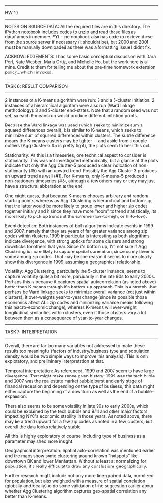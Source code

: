 *************
HW 10
*************

NOTES ON SOURCE DATA:
All the required files are in this directory. The iPython notobook includes codes to unzip and read those files as dataframes in memory. FYI - the notobook also has code to retrieve these from the source server if necessary (it shouldnt be), but 2000 and 2001 must be manually downloaded as there was a formatting issue I didnt fix.

ACKNOWLEDGEMENTS:
I had some basic conceptual discussion with Dara Perl, Nate Webber, Maria Ortiz, and Michelle Ho, but the work here is all mine. Credit to them for telling me about the one-time homework extension policy...which I invoked.

***************************
TASK 6: RESULT COMPARISON
***************************
2 instances of a K-means algorithm were run: 3 and a 5-cluster initiation.
2 instances of a hierarchical algorithm were also run (Ward linkage methodology): 3 and 5-cluster end-states.
Note that a random seed was not set, so each K-means run would produce different initiation points.

Because the Ward linkage was used (which seeks to minimize sum a squared differences overall), it is similar to K-means, which seeks to miniimize sum of squared differences within clusters. The subtle difference means the K-means clusters may be tighter -- and aside from a couple outliers (Agg Cluster-5 #5 is pretty tight), the plots seem to bear this out.

Stationarity:
As this is a timeseries, one technical aspect to consider is stationarity. This was not investigated methodically, but a glance at the plots indicate that only the Agg Cluster-5 produced a clear indication of non-stationarity (#5) with an upward trend. Possibly the Agg Cluster-3 produces an upward trend as well (#1). For K-means, only K-means-5 produced a non-stationary timeseries (#3), although a few others may or they may just have a structural abberation at the end. 

One might guess, that because K-means chooses arbitrary and random starting points, whereas as Agg. Clustering is hierarchical and bottom-up, that the latter would be more likely to group lower and higher zip codes together initially and if since they have more "room" to trend statistically, its more likely to pick up trends at the extreme (low-to-high, or hi-to-low).

Event detection:
Both instances of both algorithms indicate events in 1999 and 2007, namely that they are years of far greater variance among zip codes within clusters. 1999 in particular is interesting as both alogrithms indicate divergence, with strong upticks for some clusters and strong downticks for others that year. Since it's bottom up, I'm not sure if Agg Clustering is more likely to capture spatial correlation, since surely there is some among zip codes. That may be one reason it seems to more clearly show this divergence in 1999, assuming a geographical relationship. 

Volatility:
Agg Clustering, particularly the 5-cluster instance, seems to capture volatility quite a bit more, parciuarlly in the late 90s to early 2000s. Perhaps this is because it captures spatial autocorrelation (as noted above) better than K-means through it's bottom-up approach. This is a stretch...but perhaps bc Ward linkage seeks to minimize overall variance (not just within clusters), it over-weights year-to-year change (since its possible those economics affect ALL zip codes and minimizing variance means following this macro-economic change), whereas K-means will over-weight longitudinal similarities within clusters, even if those clusters vary a lot between them as a consequence of year-to-year changes.

**********************************
TASK 7: INTERPRETATION
**********************************
Overall, there are far too many variables not addressed to make these results too meaningful (factors of industry/business type and population density would be two simple ways to improve this analysis). This is only exploratory, and preliminary interpretation at that.

Temporal interpretation:
As referenced, 1999 and 2007 seem to have large divergence. That might make sense given history: 1999 was the tech buble and 2007 was the real estate market bubble burst and early stage of financial recession and depending on the type of business, this data might either capture the beginning of a downturn as well as the end of a bubble-expansion.

There also seems to be some volatility in late 90s to early 2000s, which could be explained by the tech bubble and 9/11 and other major factors impacting NYC's economic stability in those years. As noted above, there may be a trend upward for a few zip codes as noted in a few clusters, but overall the data looks relatively stable. 

All this is highly exploratory of course. Including type of business as a parameter may shed more insight.

Geographical interpretation:
Spatial auto-correlation was mentioned earlier and the maps show some clustering around known "hotspots" like downtown BK and lower Manhattan. Without at least at normalizing for population, it's really difficulat to draw any conslusions geographically.

Further research might include not only more fine-grained data, normlized for population, but also weighted with a measure of spatial correlation (globally and locally) to do some validation of the suggestion earlier about whether Agg Clustering algorithm captures geo-spatial correlation any better than K-means.
